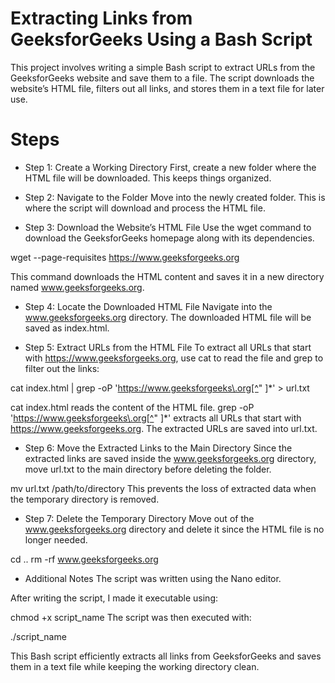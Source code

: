 # Extracting Links from GeeksforGeeks Using a Bash Script
This project involves writing a simple Bash script to extract URLs from the GeeksforGeeks website and save them to a file. The script downloads the website’s HTML file, filters out all links, and stores them in a text file for later use.

# Steps

* Step 1: Create a Working Directory
First, create a new folder where the HTML file will be downloaded. This keeps things organized.

* Step 2: Navigate to the Folder
Move into the newly created folder. This is where the script will download and process the HTML file.

* Step 3: Download the Website’s HTML File
Use the wget command to download the GeeksforGeeks homepage along with its dependencies.

wget --page-requisites https://www.geeksforgeeks.org

This command downloads the HTML content and saves it in a new directory named www.geeksforgeeks.org.

* Step 4: Locate the Downloaded HTML File
Navigate into the www.geeksforgeeks.org directory. The downloaded HTML file will be saved as index.html.

* Step 5: Extract URLs from the HTML File
To extract all URLs that start with https://www.geeksforgeeks.org, use cat to read the file and grep to filter out the links:

cat index.html | grep -oP 'https://www.geeksforgeeks\.org[^" ]*' > url.txt

cat index.html reads the content of the HTML file.
grep -oP 'https://www.geeksforgeeks\.org[^" ]*' extracts all URLs that start with https://www.geeksforgeeks.org.
The extracted URLs are saved into url.txt.

* Step 6: Move the Extracted Links to the Main Directory
Since the extracted links are saved inside the www.geeksforgeeks.org directory, move url.txt to the main directory before deleting the folder.

mv url.txt /path/to/directory
This prevents the loss of extracted data when the temporary directory is removed.

* Step 7: Delete the Temporary Directory
Move out of the www.geeksforgeeks.org directory and delete it since the HTML file is no longer needed.

cd ..
rm -rf www.geeksforgeeks.org

* Additional Notes
The script was written using the Nano editor.

After writing the script, I made it executable using:

chmod +x script_name
The script was then executed with:

./script_name

This Bash script efficiently extracts all links from GeeksforGeeks and saves them in a text file while keeping the working directory clean.
